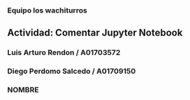 ### Equipo los wachiturros
## Actividad: Comentar Jupyter Notebook
### Luis Arturo Rendon / A01703572
### Diego Perdomo Salcedo / A01709150
### NOMBRE
